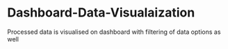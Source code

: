 # Dashboard-Data-Visualaization
Processed data is visualised on dashboard with filtering of data options as well
